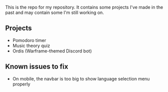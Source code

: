 This is the repo for my repository. It contains some projects I've made in the past and may contain some I'm still working on.

## Projects

- Pomodoro timer
- Music theory quiz
- Ordis (Warframe-themed Discord bot)

## Known issues to fix

- On mobile, the navbar is too big to show language selection menu properly